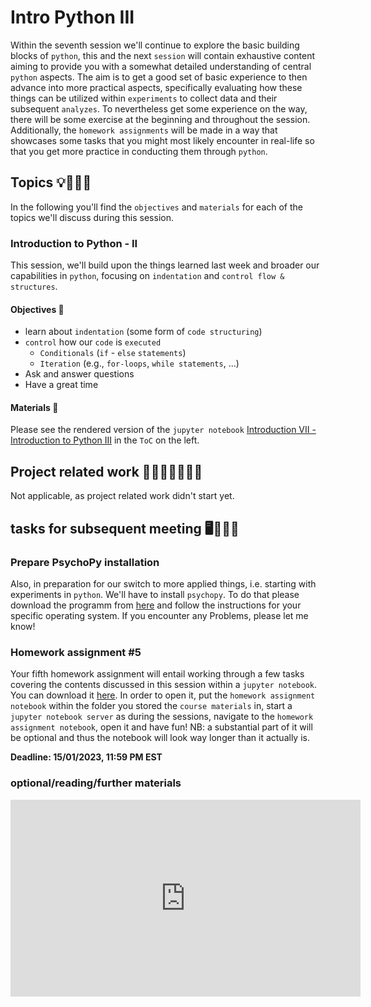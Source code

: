 # Intro Python III

Within the seventh session we'll continue to explore the basic building blocks of `python`, this and the next `session` will contain exhaustive content aiming to provide you with a somewhat detailed understanding of central `python` aspects. The aim is to get a good set of basic experience to then advance into more practical aspects, specifically evaluating how these things can be utilized within `experiments` to collect data and their subsequent `analyzes`. To nevertheless get some experience on the way, there will be some exercise at the beginning and throughout the session. Additionally, the `homework assignments` will be made in a way that showcases some tasks that you might most likely encounter in real-life so that you get more practice in conducting them through `python`.

## Topics 💡👨🏻‍🏫 

In the following you'll find the `objectives` and `materials` for each of the topics we'll discuss during this session.


### Introduction to Python - II
This session, we'll build upon the things learned last week and broader our capabilities in `python`, focusing on `indentation` and `control flow & structures`. 

#### Objectives 📍

- learn about `indentation` (some form of `code structuring`)
- `control` how our `code` is `executed`
  - `Conditionals` (`if` - `else` `statements`)
  - `Iteration` (e.g., `for-loops`, `while statements`, …)
- Ask and answer questions
- Have a great time

#### Materials 📓

Please see the rendered version of the `jupyter notebook` [Introduction VII - Introduction to Python III](https://m-earnest.github.io/Python_for_Psychologists_Winter2022/introduction/introduction_7.html) in the `ToC` on the left.


## Project related work 🥼🧑🏿‍🔬👩🏻‍🔬

Not applicable, as project related work didn't start yet.

## tasks for subsequent meeting 🖥️✍🏽📖

### Prepare PsychoPy installation

Also, in preparation for our switch to more applied things, i.e. starting with experiments in `python`. We'll have to install `psychopy`. To do that please download the programm from [here](https://www.psychopy.org/download.html) and follow the instructions for your specific operating system. If you encounter any Problems, please let me know!


### Homework assignment #5
Your fifth homework assignment will entail working through a few tasks covering the contents discussed in this session within a `jupyter notebook`. You can download it [here](https://drive.google.com/file/d/1HACo0XwC04Tef3zP_2471K1JMvwzeb3Y/view?usp=share_link). In order to open it, put the `homework assignment notebook` within the folder you stored the `course materials` in, start a `jupyter notebook server` as during the sessions, navigate to the `homework assignment notebook`, open it and have fun! NB: a substantial part of it will be optional and thus the notebook will look way longer than it actually is.

**Deadline: 15/01/2023, 11:59 PM EST**


### optional/reading/further materials

<iframe width="560" height="315" src="https://www.youtube.com/embed/ZbdXzqO0uLo" title="YouTube video player" frameborder="0" allow="accelerometer; autoplay; clipboard-write; encrypted-media; gyroscope; picture-in-picture" allowfullscreen></iframe>